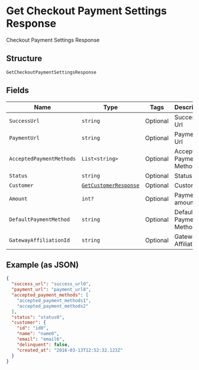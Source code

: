 
# Get Checkout Payment Settings Response

Checkout Payment Settings Response

## Structure

`GetCheckoutPaymentSettingsResponse`

## Fields

| Name | Type | Tags | Description |
|  --- | --- | --- | --- |
| `SuccessUrl` | `string` | Optional | Success Url |
| `PaymentUrl` | `string` | Optional | Payment Url |
| `AcceptedPaymentMethods` | `List<string>` | Optional | Accepted Payment Methods |
| `Status` | `string` | Optional | Status |
| `Customer` | [`GetCustomerResponse`](../../doc/models/get-customer-response.md) | Optional | Customer |
| `Amount` | `int?` | Optional | Payment amount |
| `DefaultPaymentMethod` | `string` | Optional | Default Payment Method |
| `GatewayAffiliationId` | `string` | Optional | Gateway Affiliation Id |

## Example (as JSON)

```json
{
  "success_url": "success_url0",
  "payment_url": "payment_url8",
  "accepted_payment_methods": [
    "accepted_payment_methods1",
    "accepted_payment_methods2"
  ],
  "status": "status0",
  "customer": {
    "id": "id0",
    "name": "name0",
    "email": "email6",
    "delinquent": false,
    "created_at": "2016-03-13T12:52:32.123Z"
  }
}
```

